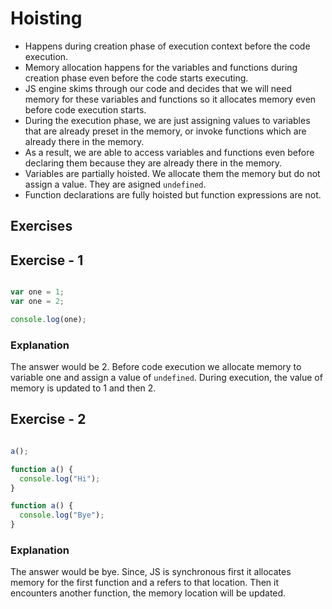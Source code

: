 # Hoisting

- Happens during creation phase of execution context before the code execution.
- Memory allocation happens for the variables and functions during creation phase even before the code starts executing.
- JS engine skims through our code and decides that we will need memory for these variables and functions so it allocates memory even before code execution starts.
- During the execution phase, we are just assigning values to variables that are already preset in the memory, or invoke functions which are already there in the memory.
- As a result, we are able to access variables and functions even before declaring them because they are already there in the memory.
- Variables are partially hoisted. We allocate them the memory but do not assign a value. They are asigned `undefined`.
- Function declarations are fully hoisted but function expressions are not.

## Exercises

## Exercise - 1

```javascript

var one = 1;
var one = 2;

console.log(one);

```
### Explanation

The answer would be 2. Before code execution we allocate memory to variable one and assign a value of `undefined`. During execution, the value of memory is updated to 1 and then 2.


## Exercise - 2

```javascript

a();

function a() {
  console.log("Hi");
}

function a() {
  console.log("Bye");
}

```
### Explanation

The answer would be bye. Since, JS is synchronous first it allocates memory for the first function and a refers to that location. Then it encounters another function, the memory location will be updated. 

